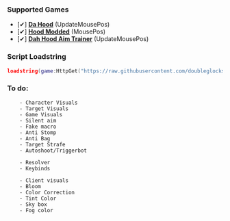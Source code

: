 ### Supported Games
* [✔] [**Da Hood**](https://www.roblox.com/games/2788229376/Da-Hood) (UpdateMousePos)
* [✔] [**Hood Modded**](https://www.roblox.com/games/5602055394/Hood-Modded) (MousePos)
* [✔] [**Dah Hood Aim Trainer**](https://www.roblox.com/games/15365954626/UPDATE-Dah-Aim-Trainer#ropro-quick-play) (UpdateMousePos)

### Script Loadstring
```lua
loadstring(game:HttpGet("https://raw.githubusercontent.com/doubleglocks/2e/main/main.lua"))()
```

### To do:
        - Character Visuals
        - Target Visuals
        - Game Visuals
        - Silent aim
        - Fake macro
        - Anti Stomp
        - Anti Bag
        - Target Strafe
        - Autoshoot/Triggerbot

        - Resolver
        - Keybinds

        - Client visuals
        - Bloom
        - Color Correction
        - Tint Color
        - Sky box
        - Fog color
